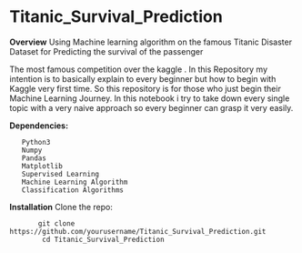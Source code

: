 # Titanic_Survival_Prediction

**Overview**
Using Machine learning algorithm on the famous Titanic Disaster Dataset for Predicting the survival of the passenger

The most famous competition over the kaggle . In this Repository my intention is to basically explain to every beginner but how to begin with Kaggle very first time. So this repository is for those who just begin their Machine Learning Journey. In this notebook i try to take down every single topic with a very naive approach so every beginner can grasp it very easily.

**Dependencies:**
````
   Python3
   Numpy
   Pandas
   Matplotlib
   Supervised Learning
   Machine Learning Algorithm
   Classification Algorithms
````

**Installation**
Clone the repo:
```
       git clone https://github.com/yourusername/Titanic_Survival_Prediction.git
        cd Titanic_Survival_Prediction
```
